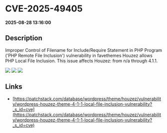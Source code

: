 # CVE-2025-49405

**2025-08-28 13:16:00**

## Description
Improper Control of Filename for Include/Require Statement in PHP Program ('PHP Remote File Inclusion') vulnerability in favethemes Houzez allows PHP Local File Inclusion. This issue affects Houzez: from n/a through 4.1.1.

![](https://img.shields.io/static/v1?label=Score&message=8.1&color=red)
![](https://img.shields.io/static/v1?label=Severity&message=HIGH&color=red)
![](https://img.shields.io/static/v1?label=CWE&message=RFI&color=green)

## Links
- [https://patchstack.com/database/wordpress/theme/houzez/vulnerability/wordpress-houzez-theme-4-1-1-local-file-inclusion-vulnerability?_s_id=cve](https://patchstack.com/database/wordpress/theme/houzez/vulnerability/wordpress-houzez-theme-4-1-1-local-file-inclusion-vulnerability?_s_id=cve)
